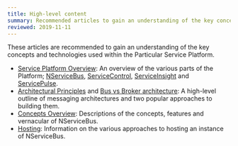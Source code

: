 ```yaml
---
title: High-level content
summary: Recommended articles to gain an understanding of the key concepts and technologies used within the Particular Service Platform
reviewed: 2019-11-11
---
```


These articles are recommended to gain an understanding of the key concepts and technologies used within the Particular Service Platform.

* [Service Platform Overview](/platform/): An overview of the various parts of the Platform; [NServiceBus](/nservicebus/), [ServiceControl](/servicecontrol/), [ServiceInsight](/serviceinsight/) and [ServicePulse](/servicepulse/).
 *  [Architectural Principles](/nservicebus/architecture/principles.md) and [Bus vs Broker architecture](/nservicebus/architecture/): A high-level outline of messaging architectures and two popular approaches to building them.
 * [Concepts Overview](/nservicebus/concept-overview.md): Descriptions of the concepts, features and vernacular of NServiceBus.
 * [Hosting](/nservicebus/hosting/): Information on the various approaches to hosting an instance of NServiceBus.